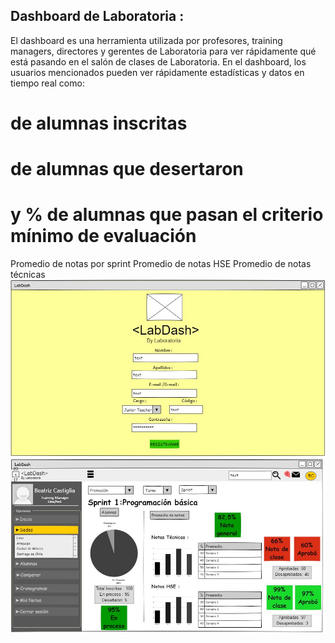 Dashboard de Laboratoria :
----------

El dashboard es una herramienta utilizada por profesores, training managers, directores y gerentes de Laboratoria para ver rápidamente qué está pasando en el salón de clases de Laboratoria. En el dashboard, los usuarios mencionados pueden ver rápidamente estadísticas y datos en tiempo real como:

# de alumnas inscritas
# de alumnas que desertaron
# y % de alumnas que pasan el criterio mínimo de evaluación
Promedio de notas por sprint
Promedio de notas HSE
Promedio de notas técnicas
![](https://raw.githubusercontent.com/NatalyCortez/Lab-Dashboard/master/assets/images/dash2.JPG)
![](https://raw.githubusercontent.com/NatalyCortez/Lab-Dashboard/master/assets/images/dash3.JPG)
